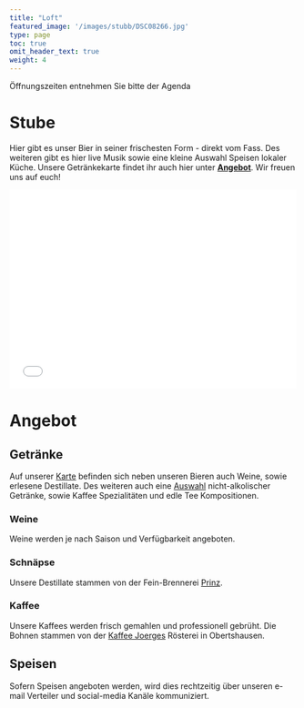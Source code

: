 ```yaml
---
title: "Loft"
featured_image: '/images/stubb/DSC08266.jpg'
type: page
toc: true
omit_header_text: true
weight: 4
---
```


Öffnungszeiten entnehmen Sie bitte der Agenda

# Stube

Hier gibt es unser Bier in seiner frischesten Form - direkt vom Fass. Des weiteren gibt es hier live Musik sowie eine kleine Auswahl Speisen lokaler Küche. Unsere Getränkekarte findet ihr auch hier unter <a href="/stubb/#angebot"><b>Angebot</b></a>. Wir freuen uns auf euch!

<center><iframe src="/html/stubb_slide_auto.html" scrolling=no frameborder=0 width=100% height=350px></iframe></center>

# Angebot

## Getränke
Auf unserer [Karte](https://drive.google.com/file/d/1i3nMHR2v8FOZTEbq_-WsnvesRo6F1w0V/view?usp=sharing) befinden sich neben unseren Bieren auch Weine, sowie erlesene Destillate. Des weiteren auch eine [Auswahl](https://drive.google.com/file/d/1nu0NTYWx7u8O5JgU1Z4eRpKe1cxblvd4/view?usp=sharing) nicht-alkolischer Getränke, sowie Kaffee Spezialitäten und edle Tee Kompositionen.

### Weine
Weine werden je nach Saison und Verfügbarkeit angeboten.

### Schnäpse
Unsere Destillate stammen von der Fein-Brennerei [Prinz](https://www.prinz.cc/produktgruppe/alte-sorten/).

### Kaffee
Unsere Kaffees werden frisch gemahlen und professionell gebrüht. Die Bohnen stammen von der [Kaffee Joerges](https://www.kaffee-joerges.de/gorillakaffee) Rösterei in Obertshausen.

## Speisen

Sofern Speisen angeboten werden, wird dies rechtzeitig über unseren e-mail Verteiler und social-media Kanäle kommuniziert.
